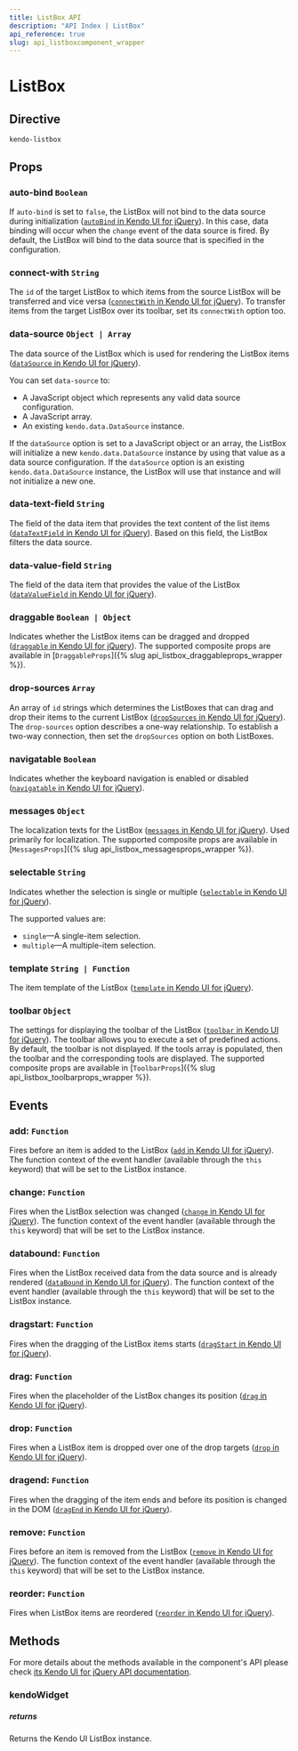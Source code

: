 ```yaml
---
title: ListBox API
description: "API Index | ListBox"
api_reference: true
slug: api_listboxcomponent_wrapper
---
```


# ListBox

## Directive

`kendo-listbox`

## Props

### auto-bind `Boolean`

If `auto-bind` is set to `false`, the ListBox will not bind to the data source during initialization ([`autoBind` in Kendo UI for jQuery](https://docs.telerik.com/kendo-ui/api/javascript/ui/listbox/configuration/autobind)). In this case, data binding will occur when the `change` event of the data source is fired. By default, the ListBox will bind to the data source that is specified in the configuration.

### connect-with `String`

The `id` of the target ListBox to which items from the source ListBox will be transferred and vice versa ([`connectWith` in Kendo UI for jQuery](https://docs.telerik.com/kendo-ui/api/javascript/ui/listbox/configuration/connectwith)). To transfer items from the target ListBox over its toolbar, set its `connectWith` option too.

### data-source `Object | Array`

The data source of the ListBox which is used for rendering the ListBox items ([`dataSource` in Kendo UI for jQuery](https://docs.telerik.com/kendo-ui/api/javascript/ui/listbox/configuration/datasource)).

You can set `data-source` to:

* A JavaScript object which represents any valid data source configuration.
* A JavaScript array.
* An existing `kendo.data.DataSource` instance.

If the `dataSource` option is set to a JavaScript object or an array, the ListBox will initialize a new `kendo.data.DataSource` instance by using that value as a data source configuration. If the `dataSource` option is an existing `kendo.data.DataSource` instance, the ListBox will use that instance and will not initialize a new one.

### data-text-field `String`

The field of the data item that provides the text content of the list items ([`dataTextField` in Kendo UI for jQuery](https://docs.telerik.com/kendo-ui/api/javascript/ui/listbox/configuration/datatextfield)). Based on this field, the ListBox filters the data source.

### data-value-field `String`

The field of the data item that provides the value of the ListBox ([`dataValueField` in Kendo UI for jQuery](https://docs.telerik.com/kendo-ui/api/javascript/ui/listbox/configuration/datavaluefield)).

### draggable `Boolean | Object`

Indicates whether the ListBox items can be dragged and dropped ([`draggable` in Kendo UI for jQuery](https://docs.telerik.com/kendo-ui/api/javascript/ui/listbox/configuration/draggable)). The supported composite props are available in [`DraggableProps`]({% slug api_listbox_draggableprops_wrapper %}).

### drop-sources `Array`

An array of `id` strings which determines the ListBoxes that can drag and drop their items to the current ListBox ([`dropSources` in Kendo UI for jQuery](https://docs.telerik.com/kendo-ui/api/javascript/ui/listbox/configuration/dropsources)). The `drop-sources` option describes a one-way relationship. To establish a two-way connection, then set the `dropSources` option on both ListBoxes.

### navigatable `Boolean`

Indicates whether the keyboard navigation is enabled or disabled ([`navigatable` in Kendo UI for jQuery](https://docs.telerik.com/kendo-ui/api/javascript/ui/listbox/configuration/navigatable)).

### messages `Object`

The localization texts for the ListBox ([`messages` in Kendo UI for jQuery](https://docs.telerik.com/kendo-ui/api/javascript/ui/listbox/configuration/messages)). Used primarily for localization. The supported composite props are available in [`MessagesProps`]({% slug api_listbox_messagesprops_wrapper %}).

### selectable `String`

Indicates whether the selection is single or multiple ([`selectable` in Kendo UI for jQuery](https://docs.telerik.com/kendo-ui/api/javascript/ui/listbox/configuration/selectable)).

The supported values are:

* `single`&mdash;A single-item selection.
* `multiple`&mdash;A multiple-item selection.

### template `String | Function`

The item template of the ListBox ([`template` in Kendo UI for jQuery](https://docs.telerik.com/kendo-ui/api/javascript/ui/listbox/configuration/template)).

### toolbar `Object`

The settings for displaying the toolbar of the ListBox ([`toolbar` in Kendo UI for jQuery](https://docs.telerik.com/kendo-ui/api/javascript/ui/listbox/configuration/toolbar)). The toolbar allows you to execute a set of predefined actions. By default, the toolbar is not displayed. If the tools array is populated, then the toolbar and the corresponding tools are displayed. The supported composite props are available in [`ToolbarProps`]({% slug api_listbox_toolbarprops_wrapper %}).

## Events

### add: `Function`

Fires before an item is added to the ListBox ([`add` in Kendo UI for jQuery](https://docs.telerik.com/kendo-ui/api/javascript/ui/listbox/events/add)). The function context of the event handler (available through the `this` keyword) that will be set to the ListBox instance.

### change: `Function`

Fires when the ListBox selection was changed ([`change` in Kendo UI for jQuery](https://docs.telerik.com/kendo-ui/api/javascript/ui/listbox/events/change)). The function context of the event handler (available through the `this` keyword) that will be set to the ListBox instance.

### databound: `Function`

Fires when the ListBox received data from the data source and is already rendered ([`dataBound` in Kendo UI for jQuery](https://docs.telerik.com/kendo-ui/api/javascript/ui/listbox/events/databound)). The function context of the event handler (available through the `this` keyword) that will be set to the ListBox instance.

### dragstart: `Function`

Fires when the dragging of the ListBox items starts ([`dragStart` in Kendo UI for jQuery](https://docs.telerik.com/kendo-ui/api/javascript/ui/listbox/events/dragstart)).

### drag: `Function`

Fires when the placeholder of the ListBox changes its position ([`drag` in Kendo UI for jQuery](https://docs.telerik.com/kendo-ui/api/javascript/ui/listbox/events/drag)).

### drop: `Function`

Fires when a ListBox item is dropped over one of the drop targets ([`drop` in Kendo UI for jQuery](https://docs.telerik.com/kendo-ui/api/javascript/ui/listbox/events/drop)).

### dragend: `Function`

Fires when the dragging of the item ends and before its position is changed in the DOM ([`dragEnd` in Kendo UI for jQuery](https://docs.telerik.com/kendo-ui/api/javascript/ui/listbox/events/dragend)).

### remove: `Function`

Fires before an item is removed from the ListBox ([`remove` in Kendo UI for jQuery](https://docs.telerik.com/kendo-ui/api/javascript/ui/listbox/events/remove)). The function context of the event handler (available through the `this` keyword) that will be set to the ListBox instance.

### reorder: `Function`

Fires when ListBox items are reordered ([`reorder` in Kendo UI for jQuery](https://docs.telerik.com/kendo-ui/api/javascript/ui/listbox/events/reorder)).

## Methods

For more details about the methods available in the component's API please check [its Kendo UI for jQuery API documentation](https://docs.telerik.com/kendo-ui/api/javascript/ui/listbox#methods). 

### kendoWidget

##### returns

Returns the Kendo UI ListBox instance.

